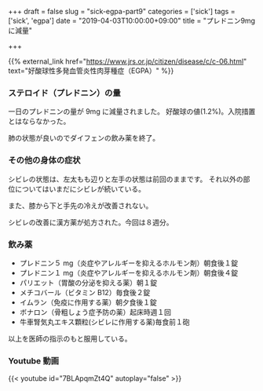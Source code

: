 +++
draft = false
slug = "sick-egpa-part9"
categories = ['sick']
tags = ['sick', 'egpa']
date = "2019-04-03T10:00:00+09:00"
title = "プレドニン9mgに減量"

+++

{{% external_link href="https://www.jrs.or.jp/citizen/disease/c/c-06.html" text="好酸球性多発血管炎性肉芽種症（EGPA）" %}}

### ステロイド（プレドニン）の量

一日のプレドニンの量が 9mg に減量されました。
好酸球の値(1.2%)。入院措置とはならなかった。

<!--more-->

肺の状態が良いのでダイフェンの飲み薬を終了。

### その他の身体の症状

シビレの状態は、左太もも辺りと左手の状態は前回のままです。
それ以外の部位についてはいまだにシビレが続いている。

また、膝から下と手先の冷えが改善されない。

シビレの改善に漢方薬が処方された。今回は８週分。

### 飲み薬

- プレドニン５ mg（炎症やアレルギーを抑えるホルモン剤）朝食後１錠
- プレドニン１ mg（炎症やアレルギーを抑えるホルモン剤）朝食後４錠
- パリエット（胃酸の分泌を抑える薬）朝１錠
- メチコバール（ビタミン B12）毎食後２錠
- イムラン（免疫に作用する薬）朝夕食後１錠
- ボナロン（骨粗しょう症予防の薬）起床時週１回
- 牛車腎気丸エキス顆粒(シビレに作用する薬)毎食前１砲

以上を医師の指示のもと服用している。

### Youtube 動画

{{< youtube id="7BLApqmZt4Q" autoplay="false" >}}
